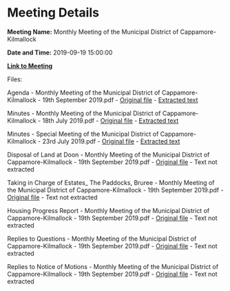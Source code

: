 # Meeting Details

**Meeting Name:** Monthly Meeting of the Municipal District of Cappamore-Kilmallock

**Date and Time:** 2019-09-19 15:00:00

**[Link to Meeting](https://www.limerick.ie/council/whats-on/monthly-meeting-municipal-district-cappamore-kilmallock-52)**

Files: 

Agenda - Monthly Meeting of the Municipal District of Cappamore-Kilmallock - 19th September 2019.pdf - [Original file](https://www.limerick.ie/sites/default/files/media/documents/2019-09/01%20Agenda%20Sept%202019%20MD%20Meeting.pdf) - [Extracted text](./Agenda%20-%C2%A0Monthly%20Meeting%20of%20the%20Municipal%20District%20of%20Cappamore-Kilmallock%20-%2019th%20September%202019.md)

Minutes - Monthly Meeting of the Municipal District of Cappamore-Kilmallock - 18th July 2019.pdf - [Original file](https://www.limerick.ie/sites/default/files/media/documents/2019-09/02%20Minutes%2018th%20July%202019.pdf) - [Extracted text](./Minutes%20-%C2%A0Monthly%20Meeting%20of%20the%20Municipal%20District%20of%20Cappamore-Kilmallock%20-%2018th%20July%202019.md)

Minutes - Special Meeting of the Municipal District of Cappamore-Kilmallock - 23rd July 2019.pdf - [Original file](https://www.limerick.ie/sites/default/files/media/documents/2019-09/03%20Minutes%20Special%20Meeting%2023rd%20July%202019.pdf) - [Extracted text](./Minutes%20-%20Special%C2%A0Meeting%20of%20the%20Municipal%20District%20of%20Cappamore-Kilmallock%20-%2023rd%20July%202019.md)

Disposal of Land at Doon - Monthly Meeting of the Municipal District of Cappamore-Kilmallock - 19th September 2019.pdf - [Original file](https://www.limerick.ie/sites/default/files/media/documents/2019-09/04%20Disposal%20Doon%20South%2C%20Doon.pdf) - Text not extracted

Taking in Charge of Estates_ The Paddocks, Bruree - Monthly Meeting of the Municipal District of Cappamore-Kilmallock - 19th September 2019.pdf - [Original file](https://www.limerick.ie/sites/default/files/media/documents/2019-09/05%20Taking%20in%20Charge.pdf) - Text not extracted

Housing Progress Report - Monthly Meeting of the Municipal District of Cappamore-Kilmallock - 19th September 2019.pdf - [Original file](https://www.limerick.ie/sites/default/files/media/documents/2019-09/06%20Housing%20Progress%20Report%204-9-19.pdf) - Text not extracted

Replies to Questions - Monthly Meeting of the Municipal District of Cappamore-Kilmallock - 19th September 2019.pdf - [Original file](https://www.limerick.ie/sites/default/files/media/documents/2019-09/Replies%20to%20Questions%20Caapamore%20Kilmallock%20September%202019.pdf) - Text not extracted

Replies to Notice of Motions - Monthly Meeting of the Municipal District of Cappamore-Kilmallock - 19th September 2019.pdf - [Original file](https://www.limerick.ie/sites/default/files/media/documents/2019-09/Replies%20to%20Notices%20of%20Motions%20Cappamore%20Kilmallock%20September%202019_0.pdf) - Text not extracted

